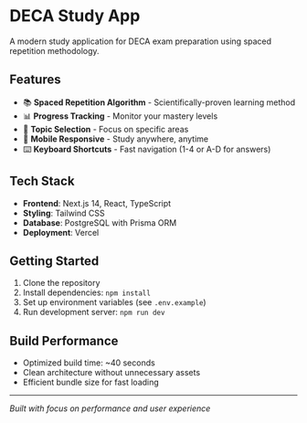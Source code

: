 # DECA Study App

A modern study application for DECA exam preparation using spaced repetition methodology.

## Features

- 📚 **Spaced Repetition Algorithm** - Scientifically-proven learning method
- 📊 **Progress Tracking** - Monitor your mastery levels
- 🎯 **Topic Selection** - Focus on specific areas
- 📱 **Mobile Responsive** - Study anywhere, anytime
- ⌨️ **Keyboard Shortcuts** - Fast navigation (1-4 or A-D for answers)

## Tech Stack

- **Frontend**: Next.js 14, React, TypeScript
- **Styling**: Tailwind CSS
- **Database**: PostgreSQL with Prisma ORM
- **Deployment**: Vercel

## Getting Started

1. Clone the repository
2. Install dependencies: `npm install`
3. Set up environment variables (see `.env.example`)
4. Run development server: `npm run dev`

## Build Performance

- Optimized build time: ~40 seconds
- Clean architecture without unnecessary assets
- Efficient bundle size for fast loading

---

*Built with focus on performance and user experience*